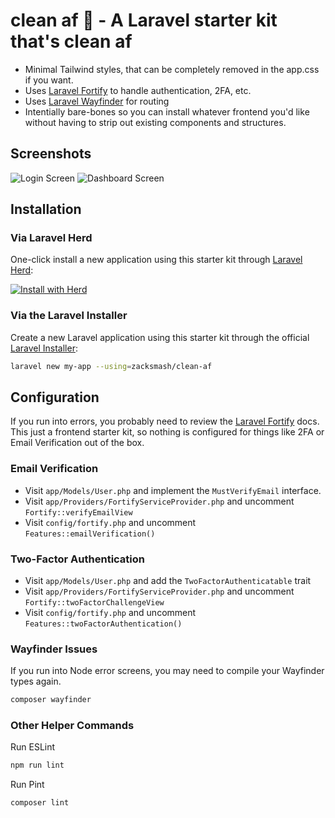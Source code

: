 # clean af 🧼 - A Laravel starter kit that's clean af
- Minimal Tailwind styles, that can be completely removed in the app.css if you want.
- Uses [Laravel Fortify](https://laravel.com/docs/12.x/fortify) to handle authentication, 2FA, etc.
- Uses [Laravel Wayfinder](https://github.com/laravel/wayfinder) for routing
- Intentially bare-bones so you can install whatever frontend you'd like without having to strip out existing components and structures.

## Screenshots
![Login Screen](https://github.com/zacksmash/assets/blob/main/clean-af/img/login-screen.png)
![Dashboard Screen](https://github.com/zacksmash/assets/blob/main/clean-af/img/dashboard-screen.png)

## Installation
### Via Laravel Herd
One-click install a new application using this starter kit through [Laravel Herd](https://herd.laravel.com):

<a href="https://herd.laravel.com/new?starter-kit=zacksmash/clean-af"><img src="https://img.shields.io/badge/Install%20with%20Herd-fff?logo=laravel&logoColor=f53003" alt="Install with Herd"></a>

### Via the Laravel Installer
Create a new Laravel application using this starter kit through the official [Laravel Installer](https://laravel.com/docs/12.x/installation#installing-php):

```bash
laravel new my-app --using=zacksmash/clean-af
```

## Configuration
If you run into errors, you probably need to review the [Laravel Fortify](https://laravel.com/docs/12.x/fortify) docs. This just a frontend starter kit, so nothing is configured for things like 2FA or Email Verification out of the box.

### Email Verification
- Visit `app/Models/User.php` and implement the `MustVerifyEmail` interface.
- Visit `app/Providers/FortifyServiceProvider.php` and uncomment `Fortify::verifyEmailView`
- Visit `config/fortify.php` and uncomment `Features::emailVerification()`

### Two-Factor Authentication
- Visit `app/Models/User.php` and add the `TwoFactorAuthenticatable` trait
- Visit `app/Providers/FortifyServiceProvider.php` and uncomment `Fortify::twoFactorChallengeView`
- Visit `config/fortify.php` and uncomment `Features::twoFactorAuthentication()`

### Wayfinder Issues
If you run into Node error screens, you may need to compile your Wayfinder types again.

```bash
composer wayfinder
```

### Other Helper Commands
Run ESLint
```bash
npm run lint
```

Run Pint
```bash
composer lint
```
